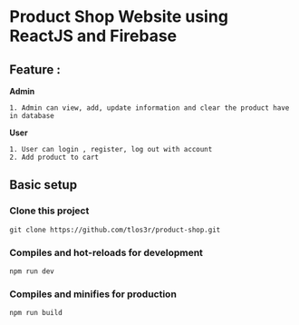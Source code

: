 # Product Shop Website using ReactJS and Firebase

## Feature :

**Admin**

```
1. Admin can view, add, update information and clear the product have in database
```

**User**

```
1. User can login , register, log out with account
2. Add product to cart
```

## Basic setup

### Clone this project

```
git clone https://github.com/tlos3r/product-shop.git
```

###

### Compiles and hot-reloads for development

```
npm run dev
```

### Compiles and minifies for production

```
npm run build
```

